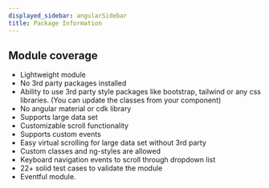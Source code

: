 ```yaml
---
displayed_sidebar: angularSidebar
title: Package Information
---
```


## Module coverage

- Lightweight module
- No 3rd party packages installed
- Ability to use 3rd party style packages like bootstrap, tailwind or any css libraries. (You can update the classes from your component)
- No angular material or cdk library
- Supports large data set
- Customizable scroll functionality
- Supports custom events
- Easy virtual scrolling for large data set without 3rd party
- Custom classes and ng-styles are allowed
- Keyboard navigation events to scroll through dropdown list
- 22+ solid test cases to validate the module
- Eventful module.

